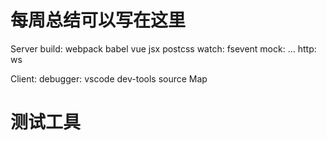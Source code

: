 # 每周总结可以写在这里
Server
    build: webpack babel vue jsx postcss
    watch: fsevent
    mock: ...
    http: ws

Client:
    debugger: vscode dev-tools
    source Map



# 测试工具